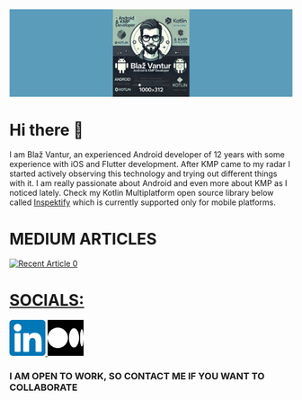 <div align="center"> <img src="images/header.png"> </div>


# Hi there 👋

I am Blaž Vantur, an experienced Android developer of 12 years with some experience with iOS and Flutter development. After KMP came to my radar I started actively observing this technology and trying out different things with it. I am really passionate about Android and even more about KMP as I noticed lately. Check my Kotlin Multiplatform open source library below called [Inspektify](https://github.com/BVantur/inspektify) which is currently supported only for mobile platforms.


# MEDIUM ARTICLES

<a target="_blank" href="https://github-readme-medium-recent-article.vercel.app/medium/@bvantur/0"><img src="https://github-readme-medium-recent-article.vercel.app/medium/@bvantur/0" alt="Recent Article 0"> 

# SOCIALS:
<a target="_blank" href="https://www.linkedin.com/in/bla%C5%BE-vantur-9aa466a0/">
	<img src="images/linkedin-icon.png" alt="LinkedIn" width="64" height="64"> 
</a>
<a href="https://medium.com/@bvantur">
    <img src="images/medium-icon.png" alt="Medium" width="64" height="64">
</a>


### I AM OPEN TO WORK, SO CONTACT ME IF YOU WANT TO COLLABORATE
